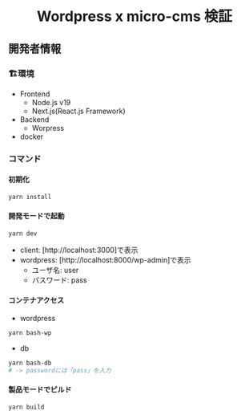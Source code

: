 <div align="center">

# Wordpress x micro-cms 検証

</div>

## 開発者情報

### 🏗️環境

- Frontend
  - Node.js v19
  - Next.js(React.js Framework)
- Backend
  - Worpress
- docker

### コマンド

#### 初期化
```bash
yarn install
```

#### 開発モードで起動
```bash
yarn dev
```
- client: [http://localhost:3000]で表示
- wordpress: [http://localhost:8000/wp-admin]で表示
  - ユーザ名: user
  - パスワード: pass

#### コンテナアクセス

- wordpress

```bash
yarn bash-wp
```

- db

```bash
yarn bash-db
# -> passwordには「pass」を入力
```

#### 製品モードでビルド
```build
yarn build
```

